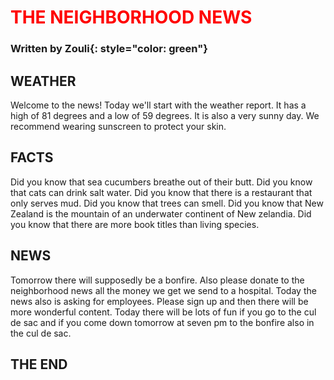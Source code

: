 # <span style="color: red">THE NEIGHBORHOOD NEWS</span>

### Written by Zouli{: style="color: green"}

## WEATHER
Welcome to the news! Today we'll start with the weather report. It has a high of 81 degrees and a low of 59 degrees. It is also a very sunny day. We recommend wearing sunscreen to protect your skin.

## FACTS
Did you know that sea cucumbers breathe out of their butt. Did you know that cats can drink salt water. Did you know that there is a restaurant that only serves mud. Did you know that trees can smell. Did you know that New Zealand is the mountain of an underwater continent of New zelandia. Did you know that there are more book titles than living species.

## NEWS
Tomorrow there will supposedly be a bonfire. Also please donate to the neighborhood news all the money we get we send to a hospital. Today the news also is asking for employees. Please sign up and then there will be more wonderful content. Today there will be lots of fun if you go to the cul de sac and if you come down tomorrow at seven pm to the bonfire also in the cul de sac.

## THE END
